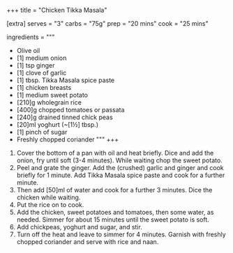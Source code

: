 +++
title = "Chicken Tikka Masala"

[extra]
serves = "3"
carbs = "75g"
prep = "20 mins"
cook = "25 mins"

ingredients = """
- Olive oil
- [1] medium onion
- [1] tsp ginger
- [1] clove of garlic
- [1] tbsp. Tikka Masala spice paste
- [1] chicken breasts
- [1] medium sweet potato
- [210]g wholegrain rice
- [400]g chopped tomatoes or passata
- [240]g drained tinned chick peas
- [20]ml yoghurt (~[1½] tbsp.)
- [1] pinch of sugar
- Freshly chopped coriander
"""
+++

1. Cover the bottom of a pan with oil and heat briefly. Dice and add the onion, fry until soft (3-4 minutes). While waiting chop the sweet potato.
1. Peel and grate the ginger. Add the (crushed) garlic and ginger and cook briefly for 1 minute. Add Tikka Masala spice paste and cook for a further minute.
1. Then add [50]ml of water and cook for a further 3 minutes. Dice the chicken while waiting.
1. Put the rice on to cook.
1. Add the chicken, sweet potatoes and tomatoes, then some water, as needed. Simmer for about 15 minutes until the sweet potato is soft.
1. Add chickpeas, yoghurt and sugar, and stir.
1. Turn off the heat and leave to simmer for 4 minutes. Garnish with freshly chopped coriander and serve with rice and naan.
